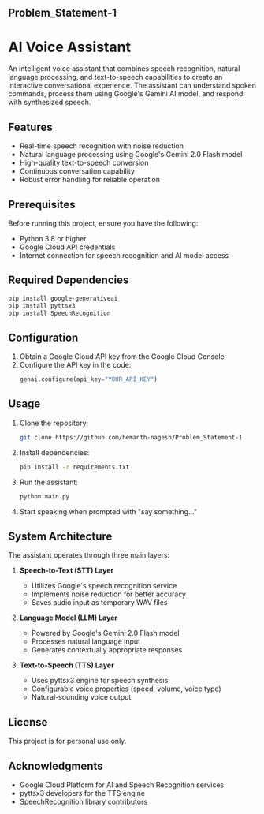 ## Problem_Statement-1
# AI Voice Assistant

An intelligent voice assistant that combines speech recognition, natural language processing, and text-to-speech capabilities to create an interactive conversational experience. The assistant can understand spoken commands, process them using Google's Gemini AI model, and respond with synthesized speech.

## Features

- Real-time speech recognition with noise reduction
- Natural language processing using Google's Gemini 2.0 Flash model
- High-quality text-to-speech conversion
- Continuous conversation capability
- Robust error handling for reliable operation

## Prerequisites

Before running this project, ensure you have the following:

- Python 3.8 or higher
- Google Cloud API credentials
- Internet connection for speech recognition and AI model access

## Required Dependencies

```bash
pip install google-generativeai
pip install pyttsx3
pip install SpeechRecognition
```

## Configuration

1. Obtain a Google Cloud API key from the Google Cloud Console
2. Configure the API key in the code:
   ```python
   genai.configure(api_key="YOUR_API_KEY")
   ```

## Usage

1. Clone the repository:
   ```bash
   git clone https://github.com/hemanth-nagesh/Problem_Statement-1
   ```

2. Install dependencies:
   ```bash
   pip install -r requirements.txt
   ```

3. Run the assistant:
   ```bash
   python main.py
   ```

4. Start speaking when prompted with "say something..."

## System Architecture

The assistant operates through three main layers:

1. **Speech-to-Text (STT) Layer**
   - Utilizes Google's speech recognition service
   - Implements noise reduction for better accuracy
   - Saves audio input as temporary WAV files

2. **Language Model (LLM) Layer**
   - Powered by Google's Gemini 2.0 Flash model
   - Processes natural language input
   - Generates contextually appropriate responses

3. **Text-to-Speech (TTS) Layer**
   - Uses pyttsx3 engine for speech synthesis
   - Configurable voice properties (speed, volume, voice type)
   - Natural-sounding voice output

## License

This project is for personal use only.

## Acknowledgments

- Google Cloud Platform for AI and Speech Recognition services
- pyttsx3 developers for the TTS engine
- SpeechRecognition library contributors
